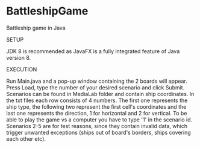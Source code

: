 # BattleshipGame
Battleship game in Java

SETUP

JDK 8 is recommended as JavaFX is a fully integrated feature of Java version 8.

EXECUTION

Run Main.java and a pop-up window containing the 2 boards will appear. Press Load, type the number of your desired scenario and click Submit. Scenarios can be found in MediaLab folder and contain ship coordinates. In the txt files each row consists of 4 numbers. The first one represents the ship type, the following two represent the first cell's coordinates and the last one represents the direction, 1 for horizontal and 2 for vertical. To be able to play the game vs a computer you have to type '1' in the scenario id. Scenarios 2-5 are for test reasons, since they contain invalid data, which trigger unwanted exceptions (ships out of board's borders, ships covering each other etc). 
